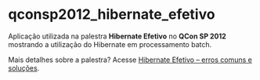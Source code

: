 qconsp2012_hibernate_efetivo
============================

Aplicação utilizada na palestra **Hibernate Efetivo** no **QCon SP 2012** mostrando a utilização do Hibernate em processamento batch.

Mais detalhes sobre a palestra? Acesse [Hibernate Efetivo – erros comuns e soluções](http://www.rponte.com.br/2012/08/10/hibernate-efetivo-erros-comuns-e-solucoes/).